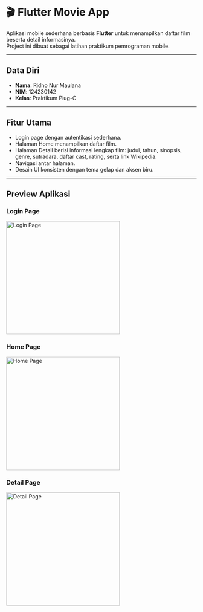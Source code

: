 # 🎬 Flutter Movie App

Aplikasi mobile sederhana berbasis **Flutter** untuk menampilkan daftar film beserta detail informasinya.  
Project ini dibuat sebagai latihan praktikum pemrograman mobile.

---

## Data Diri

- **Nama**: Ridho Nur Maulana
- **NIM**: 124230142
- **Kelas**: Praktikum Plug-C

---

## Fitur Utama

- Login page dengan autentikasi sederhana.
- Halaman Home menampilkan daftar film.
- Halaman Detail berisi informasi lengkap film: judul, tahun, sinopsis, genre, sutradara, daftar cast, rating, serta link Wikipedia.
- Navigasi antar halaman.
- Desain UI konsisten dengan tema gelap dan aksen biru.

---

## Preview Aplikasi

### Login Page
<img src="assets/screenshots/login.jpg" alt="Login Page" width="300"/>

### Home Page
<img src="assets/screenshots/home.jpg" alt="Home Page" width="300"/>

### Detail Page
<img src="assets/screenshots/detail.jpg" alt="Detail Page" width="300"/>
